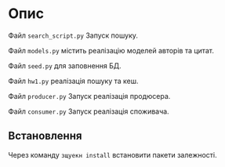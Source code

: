 # Опис

Файл `search_script.py` Запуск пошуку.

Файл `models.py` містить реалізацію моделей авторів та цитат.

Файл `seed.py` для заповнення БД.

Файл `hw1.py` реалізація пошуку та кеш.

Файл `producer.py` Запуск реалізація продюсера.

Файл `consumer.py` Запуск реалізація споживача.


## Встановлення

Через команду `зщуекн install` встановити пакети залежності.

